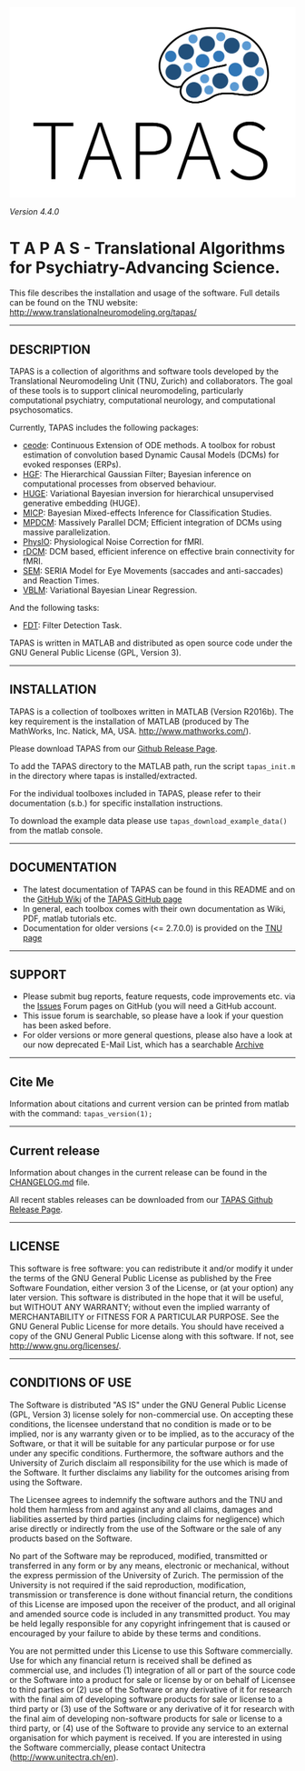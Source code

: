 ![TAPAS Logo](misc/TapasLogo.png?raw=true "TAPAS Logo")

*Version 4.4.0*

T  A  P  A  S - Translational Algorithms for Psychiatry-Advancing Science.
========================================================================

This file describes the installation and usage of the software.
Full details can be found on the TNU website:
                 http://www.translationalneuromodeling.org/tapas/


-----------
DESCRIPTION
-----------

TAPAS is a collection of algorithms and software tools developed by the
Translational Neuromodeling Unit (TNU, Zurich) and collaborators. The goal of
these tools is to support clinical neuromodeling, particularly computational
psychiatry, computational neurology, and computational psychosomatics.

Currently, TAPAS includes the following packages:

- [ceode](ceode/README.md): Continuous Extension of ODE methods. A toolbox for robust estimation of convolution based Dynamic Causal Models (DCMs) for evoked responses (ERPs). 
- [HGF](HGF/README.md): The Hierarchical Gaussian Filter; Bayesian inference
  on computational processes from observed behaviour.
- [HUGE](huge/README.md): Variational Bayesian inversion for hierarchical
unsupervised generative embedding (HUGE).
- [MICP](MICP/Readme%20for%20MATLAB.pdf): Bayesian Mixed-effects Inference for Classification Studies.
- [MPDCM](mpdcm/README.md): Massively Parallel DCM; Efficient integration of DCMs using massive parallelization.
- [PhysIO](PhysIO/README.md): Physiological Noise Correction for fMRI.
- [rDCM](rDCM/README.md): DCM based, efficient inference on effective brain connectivity for fMRI.
- [SEM](sem/README.md): SERIA Model for Eye Movements (saccades and anti-saccades) and Reaction Times.
- [VBLM](VBLM/README.txt): Variational Bayesian Linear Regression.

And the following tasks:
- [FDT](task/FDT/README.md): Filter Detection Task.

TAPAS is written in MATLAB and distributed as open source code under
the GNU General Public License (GPL, Version 3).


------------
INSTALLATION
------------

TAPAS is a collection of toolboxes written in MATLAB (Version R2016b). The key
requirement is the installation of MATLAB (produced by The MathWorks, Inc.
Natick, MA, USA. http://www.mathworks.com/).

Please download TAPAS from our
[Github Release Page](https://github.com/translationalneuromodeling/tapas/releases).

To add the TAPAS directory to the MATLAB path, run the script `tapas_init.m` in
the directory where tapas is installed/extracted.

For the individual toolboxes included in TAPAS, please refer to their
documentation (s.b.) for specific installation instructions.

To download the example data please use `tapas_download_example_data()` from
the matlab console.

-------------
DOCUMENTATION
-------------

- The latest documentation of TAPAS can be found in this README and on the
  [GitHub Wiki](https://github.com/translationalneuromodeling/tapas/wiki) of the
  [TAPAS GitHub page](https://github.com/translationalneuromodeling/tapas)
- In general, each toolbox comes with their own documentation as Wiki, PDF,
  matlab tutorials etc.
- Documentation for older versions (<= 2.7.0.0) is provided on the
  [TNU page](https://www.tnu.ethz.ch/de/software/tapas/documentations)


-------
SUPPORT
-------

- Please submit bug reports, feature requests, code improvements etc. via the
  [Issues](https://github.com/translationalneuromodeling/tapas/issues) Forum pages
  on GitHub (you will need a GitHub account.
- This issue forum is searchable, so please have a look if your question has
  been asked before.
- For older versions or more general questions, please also have a look at our
  now deprecated E-Mail List, which has a searchable [Archive](https://sympa.ethz.ch/sympa/arc/tapas)


-------
Cite Me
-------

Information about citations and current version can be printed from matlab with
the command: `tapas_version(1);`

---------------
Current release
---------------

Information about changes in the current release can be found in the [CHANGELOG.md](CHANGELOG.md)
file.

All recent stables releases can be downloaded from our
[TAPAS Github Release Page](https://github.com/translationalneuromodeling/tapas/releases).


-------
LICENSE
-------

This software is free software: you can redistribute it and/or modify it under the terms of the GNU General Public License as published by the Free Software Foundation, either version 3 of the License, or (at your option) any later version. This software is distributed in the hope that it will be useful, but WITHOUT ANY WARRANTY; without even the implied warranty of MERCHANTABILITY or FITNESS FOR A PARTICULAR PURPOSE. See the GNU General Public License for more details. You should have received a copy of the GNU General Public License along with this software. If not, see http://www.gnu.org/licenses/.


------------------
CONDITIONS OF USE
------------------

The Software is distributed "AS IS" under the GNU General Public License (GPL, Version 3) license solely for non-commercial use.  On accepting these conditions, the licensee understand that no condition is made or to be implied, nor is any warranty given or to be implied, as to the accuracy of the Software, or that it will be suitable for any particular purpose or for use under any specific conditions. Furthermore, the software authors and the University of Zurich disclaim all responsibility for the use which is made of the Software. It further disclaims any liability for the outcomes arising from using the Software.

The Licensee agrees to indemnify the software authors and the TNU and hold them harmless from and against any and all claims, damages and liabilities asserted by third parties (including claims for negligence) which arise directly or indirectly from the use of the Software or the sale of any products based on the Software.

No part of the Software may be reproduced, modified, transmitted or transferred in any form or by any means, electronic or mechanical, without the express permission of the University of Zurich. The permission of the University is not required if the said reproduction, modification, transmission or transference is done without financial return, the conditions of this License are imposed upon the receiver of the product, and all original and amended source code is included in any transmitted product. You may be held legally responsible for any copyright infringement that is caused or encouraged by your failure to abide by these terms and conditions.

You are not permitted under this License to use this Software commercially. Use for which any financial return is received shall be defined as commercial use, and includes (1) integration of all or part of the source code or the Software into a product for sale or license by or on behalf of Licensee to third parties or (2) use of the Software or any derivative of it for research with the final aim of developing software products for sale or license to a third party or (3) use of the Software or any derivative of it for research with the final aim of developing non-software products for sale or license to a third party, or (4) use of the Software to provide any service to an external organisation for which payment is received. If you are interested in using the Software commercially, please contact Unitectra (http://www.unitectra.ch/en).

